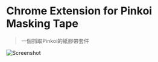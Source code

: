 # Chrome Extension for Pinkoi Masking Tape
> 一個抓取Pinkoi的紙膠帶套件

![Screenshot](https://github.com/YuehChun/pinkoi_WashiTape/blob/master/img/Screenshot.png)
